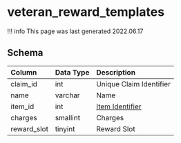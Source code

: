 # veteran_reward_templates

!!! info
	This page was last generated 2022.06.17

## Schema

| Column | Data Type | Description |
| :--- | :--- | :--- |
| claim_id | int | Unique Claim Identifier |
| name | varchar | Name |
| item_id | int | [Item Identifier](../../schema/items/items.md) |
| charges | smallint | Charges |
| reward_slot | tinyint | Reward Slot |

